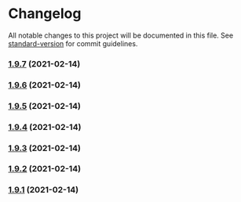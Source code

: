 # Changelog

All notable changes to this project will be documented in this file. See [standard-version](https://github.com/conventional-changelog/standard-version) for commit guidelines.

### [1.9.7](https://github.com/yegobox/flipper-plugins/compare/v1.7.10...v1.9.7) (2021-02-14)

### [1.9.6](https://github.com/yegobox/flipper-plugins/compare/v1.7.7...v1.9.6) (2021-02-14)

### [1.9.5](https://github.com/yegobox/flipper-plugins/compare/v1.9.4...v1.9.5) (2021-02-14)

### [1.9.4](https://github.com/yegobox/flipper-plugins/compare/v1.9.3...v1.9.4) (2021-02-14)

### [1.9.3](https://github.com/yegobox/flipper-plugins/compare/v1.9.2...v1.9.3) (2021-02-14)

### [1.9.2](https://github.com/yegobox/flipper-plugins/compare/v1.9.1...v1.9.2) (2021-02-14)

### [1.9.1](https://github.com/yegobox/flipper-plugins/compare/v1.7.4...v1.9.1) (2021-02-14)
